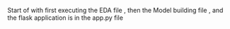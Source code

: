 Start of with first executing the EDA file , then the Model building file , and the flask application is in the app.py file
